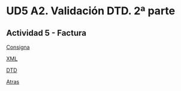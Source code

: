# UD5 A2. Validación DTD. 2ª parte

## Actividad 5 - Factura

[Consigna](./Actividad%205%20DTD-Factura.pdf)

[XML](./Factura.xml)

[DTD](./Factura.dtd)

[Atras](../README.md)